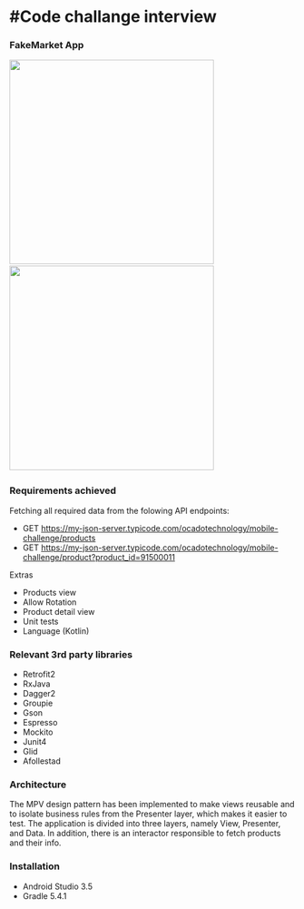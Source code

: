 #Code challange interview
==================================

### FakeMarket App <br/>

<img src ="https://github.com/douglasalipio/base_android_project/blob/interview/app/main_screen.png"  width="360"/>&nbsp;&nbsp;
<img src ="https://github.com/douglasalipio/base_android_project/blob/interview/app/detail_screen.png" width="360" />&nbsp;&nbsp;

### Requirements achieved

Fetching all required data from the folowing API endpoints:

- GET https://my-json-server.typicode.com/ocadotechnology/mobile-challenge/products
- GET https://my-json-server.typicode.com/ocadotechnology/mobile-challenge/product?product_id=91500011

Extras

- Products view
- Allow Rotation
- Product detail view
- Unit tests
- Language (Kotlin)

### Relevant 3rd party libraries

- Retrofit2
- RxJava
- Dagger2
- Groupie
- Gson
- Espresso
- Mockito
- Junit4 
- Glid 
- Afollestad 

### Architecture

The MPV design pattern has been implemented to make views reusable and to isolate business rules from the Presenter layer, which makes it easier to test.
The application is divided into three layers, namely View, Presenter, and Data. In addition, there is an interactor responsible to fetch products and their info.

### Installation

- Android Studio 3.5
- Gradle 5.4.1

